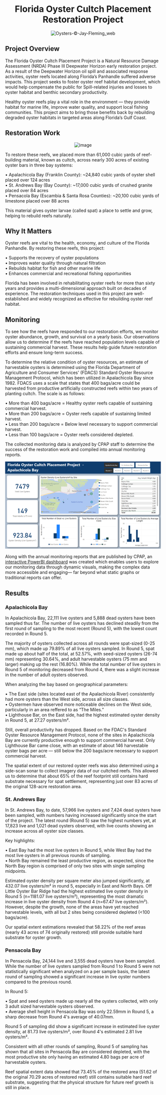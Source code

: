 <div align="center">

# Florida Oyster Cultch Placement Restoration Project
![Oysters-©-Jay-Fleming_web](https://github.com/user-attachments/assets/d8bb8392-b24a-42d8-9778-8a1b2d21827b)

</div>

## Project Overview
The Florida Oyster Cultch Placement Project is a Natural Resource Damage Assessment (NRDA) Phase III Deepwater Horizon early restoration project. As a result of the Deepwater Horizon oil spill and associated response activities, oyster reefs located along Florida’s Panhandle suffered adverse impacts. This project seeks to foster oyster reef habitat development, which would help compensate the public for Spill-related injuries and losses to oyster habitat and benthic secondary productivity.

Healthy oyster reefs play a vital role in the environment — they provide habitat for marine life, improve water quality, and support local fishing communities. This project aims to bring those benefits back by rebuilding degraded oyster habitats in targeted areas along Florida’s Gulf Coast.

## Restoration Work
<div align="center">
  
![image](https://github.com/user-attachments/assets/4e95b501-4d51-449a-87c7-91e0252e8183)

</div>

To restore these reefs, we placed more than 61,000 cubic yards of reef-building material, known as cultch, across nearly 300 acres of existing oyster bars in three bay systems:

•	Apalachicola Bay (Franklin County): ~24,840 cubic yards of oyster shell placed over 124 acres <br />
•	St. Andrews Bay (Bay County): ~17,000 cubic yards of crushed granite placed over 84 acres <br />
•	Pensacola Bay (Escambia & Santa Rosa Counties): ~20,100 cubic yards of limestone placed over 88 acres <br />

This material gives oyster larvae (called spat) a place to settle and grow, helping to rebuild reefs naturally.

## Why It Matters
Oyster reefs are vital to the health, economy, and culture of the Florida Panhandle. By restoring these reefs, this project:

• Supports the recovery of oyster populations <br />
• Improves water quality through natural filtration <br />
• Rebuilds habitat for fish and other marine life <br />
• Enhances commercial and recreational fishing opportunities <br />

Florida has been involved in rehabilitating oyster reefs for more than sixty years and provides a multi-dimensional approach built on decades of experience. The restoration techniques used in this project are well-established and widely recognized as effective for rebuilding oyster reef habitat.

## Monitoring
To see how the reefs have responded to our restoration efforts, we monitor oyster abundance, growth, and survival on a yearly basis. Our observations allow us to determine if the reefs have reached population levels capable of sustaining commercial harvest. These results help guide future restoration efforts and ensure long-term success.

To determine the relative condition of oyster resources, an estimate of harvestable oysters is determined using the Florida Department of Agriculture and Consumer Services' (FDACS) Standard Oyster Resource Management Protocol, which has been utilized in Apalachicola Bay since 1982. FDACS uses a scale that states that 400 bags/acre could be harvested from productive artificially constructed reefs within two years of planting cultch. The scale is as follows: 

•	More than 400 bags/acre = Healthy oyster reefs capable of sustaining commercial harvest. <br />
•	More than 200 bags/acre = Oyster reefs capable of sustaining limited harvest. <br />
•	Less than 200 bags/acre = Below level necessary to support commercial harvest. <br />
•	Less than 100 bags/acre = Oyster reefs considered depleted. <br />

The collected monitoring data is analyzed by CPAP staff to determine the success of the restoration work and compiled into annual monitoring reports.

<div align="center">

![Dash](https://raw.githubusercontent.com/Matt-Law12/CPAP_NRDA_Oyster_Project/main/images/Screenshot%202025-05-15%20141510.png)

</div>

Along with the annual monitoring reports that are published by CPAP, an [interactive PowerBI dashboard](https://app.powerbi.com/view?r=eyJrIjoiODhhZGQxZmYtYjYzYy00MTQ0LWI3M2EtZmE3NzdlODdlOGE3IiwidCI6ImI2MjAxOTYwLTQ1YmEtNGI3OC1iMDgwLWYxYzQzM2ZmNmUzNiIsImMiOjZ9) was created which enables users to explore our monitoring data through dynamic visuals, making the complex data more accessible and engaging— far beyond what static graphs or traditional reports can offer.

## Results

### Apalachicola Bay
In Apalachicola Bay, 22,111 live oysters and 5,888 dead oysters have been sampled thus far. The number of live oysters has declined steadily from the first round of sampling to the most recent (Round 5), with the lowest count recorded in Round 5.

The majority of oysters collected across all rounds were spat-sized (0-25 mm), which made up 79.89% of all live oysters sampled. In Round 5, spat made up about half of the total, at 52.57%, with seed-sized oysters (26-74 mm) representing 30.64%, and adult harvestable oysters (75 mm and larger) making up the rest (16.80%). While the total number of live oysters in Round 5 of monitoring decreased from Round 4, there was a slight increase in the number of adult oysters observed. 

When analyzing the bay based on geographical parameters:

• The East side (sites located east of the Apalachicola River) consistently had more oysters than the West side, across all size classes. <br />
• Oystermen have observed more noticeable declines on the West side, particularly in an area reffered to as “The Miles.” <br />
• Lighthouse Bar, on the East side, had the highest estimated oyster density in Round 5, at 27.27 oysters/m². <br />

Still, overall productivity has dropped. Based on the FDAC's Standard Oyster Resource Management Protocol, none of the sites in Apalachicola Bay are currently productive enough to support commercial harvest. Only Lighthouse Bar came close, with an estimate of about 146 harvestable oyster bags per acre — still below the 200 bags/acre necessary to support commercial harvest.

The spatial extent of our restored oyster reefs was also determined using a side-scan sonar to collect imagery data of our cultched reefs. This allowed us to determine that about 65% of the reef footprint still contains hard substrate necessary for spat settlement, representing  just over 83 acres of the original 128-acre restoration area.

### St. Andrews Bay
In St. Andrews Bay, to date, 57,966 live oysters and 7,424 dead oysters have been sampled, with numbers having increased significantly since the start of the project. The latest round (Round 5) saw the highest numbers yet, at 17,823 live and 1,021 dead oysters observed, with live counts showing an increase across all oyster size classes.

Key highlights:

• East Bay had the most live oysters in Round 5, while West Bay had the most live oysters in all previous rounds of sampling. <br />
• North Bay remained the least productive region, as expected, since the North Bay region is comprised of only two sites with single sampling midpoints. <br />

Estimated oyster density per square meter also jumped significantly, at 432.07 live oysters/m² in round 5, especially in East and North Bays. Off Little Oyster Bar Ridge had the highest estimated live oyster density in Round 5 (n=1181.07 live oysters/m²), representing the most dramatic increase in live oyster density from Round 4 (n=67.47 live oysters/m²). However, despite the growth, none of the areas have yet reached harvestable levels, with all but 2 sites being considered depleted (<100 bags/acre).

Our spatial extent estimations revealed that 58.22% of the reef areas (nearly 43 acres of 74 originally restored) still provide suitable hard substrate for oyster growth.

### Pensacola Bay
In Pensacola Bay, 24,144 live and 3,555 dead oysters have been sampled. While the number of live oysters sampled from Round 1 to Round 5 were not statistically significant when analyzed on a per sample basis, the latest round of sampling showed a significant increase in live oyster numbers compared to the previous round.

In Round 5:

• Spat and seed oysters made up nearly all the oysters collected, with only 3 adult sized harvestable oysters observed. <br />
• Average shell height in Pensacola Bay was only 22.59mm in Round 5, a sharp decrease from Round 4's average of 40.07mm. <br />

Round 5 of sampling did show a significant increase in estimated live oyster density, at 81.73 live oysters/m², over Round 4's estimated 2.81 live oysters/m².

Consistent with all other rounds of sampling, Round 5 of sampling has shown that all sites in Pensacola Bay are considered depleted, with the most productive site only having an estimated 4.80 bags per acre of harvestable oysters.

Reef spatial extent data showed that 73.45% of the restored area (51.62 of the original 70.29 acres of restored reef) still contains suitable hard reef substrate, suggesting that the physical structure for future reef growth is still in place.
